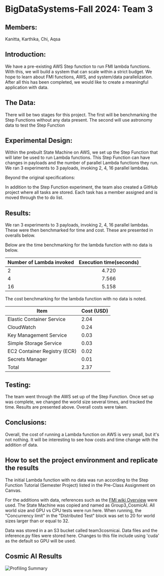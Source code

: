 # BigDataSystems-Fall 2024: Team 3 

## Members: 

Kanitta, Karthika, Chi, Aqsa

## Introduction: 

We have a pre-existing AWS Step function to run FMI lambda functions. With this, we will build a system that can scale within a strict budget. We hope to learn about FMI functions, AWS, and system/data parallelization. After all this has been completed, we would like to create a meaningful application with data.  

## The Data:

There will be two stages for this project. The first will be benchmarking the Step Functions without any data present. The second will use astronomy data to test the Step Function

## Experimental Design:

Within the prebuilt State Machine on AWS, we set up the Step Function that will later be used to run Lambda functions. This Step Function can have changes in payloads and the number of parallel Lambda functions they run. We ran 3 experiments to 3 payloads, invoking 2, 4, 16 parallel lambdas.  

Beyond the original specifications: 

In addition to the Step Function experiment, the team also created a GitHub project where all tasks are stored. Each task has a member assigned and is moved through the to do list.  

## Results: 

We ran 3 experiments to 3 payloads, invoking 2, 4, 16 parallel lambdas. These were then benchmarked for time and cost. These are presented in overalls below. 

Below are the time benchmarking for the lambda function with no data is below. 

| Number of Lambda invoked | Execution time(seconds) |
|--------------------------|:-----------------------:|
| 2                        |          4.720          |
| 4                        |          7.566          |
| 16                       |          5.158          |


The cost benchmarking for the lambda function with no data is noted. 

| Item                         | Cost (USD) |
|------------------------------|------------|
| Elastic Container Service    | 2.04       |
| CloudWatch                   | 0.24       |
| Key Management Service       | 0.03       |
| Simple Storage Service       | 0.03       |
| EC2 Container Registry (ECR) | 0.02       |
| Secrets Manager              | 0.01       |
| Total                        | 2.37       |


## Testing: 

The team went through the AWS set up of the Step Function. Once set up was complete, we changed the world size several times, and tracked the time. Results are presented above. Overall costs were taken. 

## Conclusions: 

Overall, the cost of running a Lambda function on AWS is very small, but it's not nothing. It will be interesting to see how costs and time change with the addition of data. 


## How to set the project environment and replicate the results

The initial Lambda function with no data was run according to the Step Function Tutorial (Semester Project) listed in the Pre-Class Assignment on Canvas. 

For the additions with data, references such as the [FMI wiki Overview](https://github.com/mstaylor/fmi/wiki/Aws) were used. The State Machine was copied and named as Group3_CosmicAI. All world size and GPU vs CPU tests were run here. When running, the "Concurrency limit" in the "Distributed Test" block was set to 20 for world sizes larger than or equal to 32.    

Data was stored in a an S3 bucket called team3cosmicai. Data files and the inference.py files were stored here. Changes to this file include using 'cuda' as the default so GPU will be used.  

## Cosmic AI Results

![Profiling Summary](profiling_summary.png)



